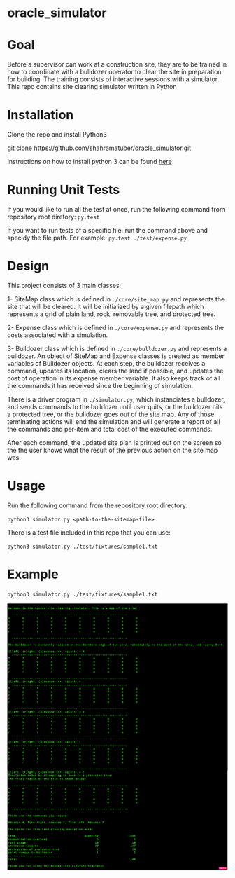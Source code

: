 # oracle_simulator

# Goal
Before a supervisor can work at a construction site, they are to be trained in how to coordinate with a bulldozer operator to clear the site in preparation for building. The training consists of interactive sessions with a simulator. This repo contains site clearing simulator written in Python

# Installation
Clone the repo and install Python3

git clone https://github.com/shahramatuber/oracle_simulator.git

Instructions on how to install python 3 can be found [here](https://realpython.com/installing-python/)

# Running Unit Tests
If you would like to run all the test at once, run the following command from repository root diretory:
`py.test`

If you want to run tests of a specific file, run the command above and specidy the file path. For example:
`py.test ./test/expense.py`

# Design 
This project consists of 3 main classes:

1- SiteMap class which is defined in `./core/site_map.py` and represents the site that will be cleared. It will be initialized by a given filepath which represents a grid of plain land, rock, removable tree, and protected tree.

2- Expense class which is defined in `./core/expense.py` and represents the costs associated with a simulation.

3- Bulldozer class which is defined in `./core/bulldozer.py` and represents a bulldozer. An object of SiteMap and Expense classes is created as member variables of Bulldozer objects. At each step, the bulldozer receives a command, updates its location, clears the land if possible, and updates the cost of operation in its expense member variable. It also keeps track of all the commands it has received since the beginning of simulation.

There is a driver program in `./simulator.py`, which instanciates a bulldozer, and sends commands to the bulldozer until user quits, or the bulldozer hits a protected tree, or the bulldozer goes out of the site map. Any of those terminating actions will end the simulation and will generate a report of all the commands and per-item and total cost of the executed commands. 

After each command, the updated site plan is printed out on the screen so the the user knows what the result of the previous action on the site map was.

# Usage
Run the following command from the repository root directory:

`python3 simulator.py <path-to-the-sitemap-file>`
  
  
There is a test file included in this repo that you can use:

`python3 simulator.py ./test/fixtures/sample1.txt`

# Example
`python3 simulator.py ./test/fixtures/sample1.txt`

![Sample output of the simulator after each command](./test/fixtures/sample_run.png "sample std out")

